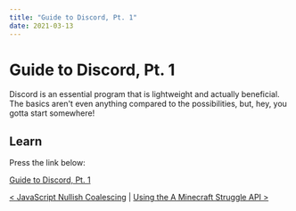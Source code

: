 ```yaml
---
title: "Guide to Discord, Pt. 1"
date: 2021-03-13
---
```


[prev]: https://javascriptlearner815.github.io/blog/2021/02/27/javascript-nullish-coalescing.html
[next]: https://javascriptlearner815.github.io/blog/2021/03/19/using-the-a-minecraft-struggle-api.html
[bublup]: https://bublup-media-production.s3.amazonaws.com/79c1dbed-f1df-4459-9eb8-64844c0313e9/file_uploads/8b04c47b.mp4?response-content-disposition=inline%3B%20filename%3D%22Discord%202021-03-13%2016-09-53.mp4%22&X-Amz-Algorithm=AWS4-HMAC-SHA256&X-Amz-Credential=AKIA6J6ZXRI3GJ2OJTXR%2F20210313%2Fus-east-1%2Fs3%2Faws4_request&X-Amz-Date=20210313T225805Z&X-Amz-Expires=604800&X-Amz-SignedHeaders=host&X-Amz-Signature=f48a868b86cb3e026bb22b138878a03f7699d3c63dd3971deeb954b8d4db5dd7

# Guide to Discord, Pt. 1

Discord is an essential program that is lightweight and actually beneficial. The basics aren't even anything compared to the possibilities, but, hey, you gotta start somewhere!

## Learn

Press the link below:

[Guide to Discord, Pt. 1][bublup]

[< JavaScript Nullish Coalescing][prev] | [Using the A Minecraft Struggle API >][next]
